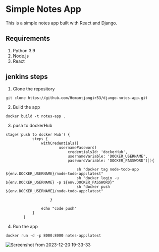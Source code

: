 # Simple Notes App
This is a simple notes app built with React and Django.

## Requirements
1. Python 3.9
2. Node.js
3. React

## jenkins steps
1. Clone the repository
```
git clone https://github.com/Hemantjangir53/django-notes-app.git
```

2. Build the app
```
docker build -t notes-app .
```

3. push to dockerHub
```
stage('push to docker Hub') {
            steps {
                withCredentials([
                        usernamePassword(
                            credentialsId: 'dockerHub',
                            usernameVariable: 'DOCKER_USERNAME',
                            passwordVariable: 'DOCKER_PASSWORD')]){
                                
                                sh "docker tag node-todo-app ${env.DOCKER_USERNAME}/node-todo-app:latest"
                                sh "docker login -u ${env.DOCKER_USERNAME} -p ${env.DOCKER_PASSWORD}"
                                sh "docker push ${env.DOCKER_USERNAME}/node-todo-app:latest"
                                
                    }
                
                echo "code push"
            }
        }
```

4. Run the app
```
docker run -d -p 8000:8000 notes-app:latest
```
![Screenshot from 2023-12-20 19-33-33](https://github.com/Hemantjangir53/django-notes-app/assets/146804084/6b41ecf8-823b-4573-85c4-abaa09c29258)





